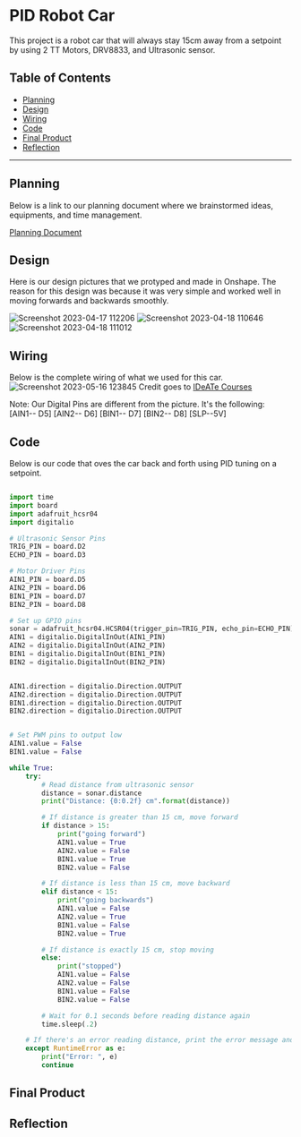 # PID Robot Car
This project is a robot car that will always stay 15cm away from a setpoint by using 2 TT Motors, DRV8833, and Ultrasonic sensor.
## Table of Contents
* [Planning](#Planning)
* [Design](#Design)
* [Wiring](#Wiring)
* [Code](#Code)
* [Final Product](#final-product)
* [Reflection](#Reflection)
---

## Planning
Below is a link to our planning document where we brainstormed ideas, equipments, and time management.

[Planning Document](https://docs.google.com/document/d/1pS8x4_KN1o8x4viN81sqH_3ViWb4FMq0SSYEMJr-LKw/edit#)

## Design
Here is our design pictures that we protyped and made in Onshape. The reason for this design was because it was very simple and worked well in moving forwards and backwards smoothly. 

![Screenshot 2023-04-17 112206](https://user-images.githubusercontent.com/112962044/232820076-10aa31a3-67df-49f4-90ae-312871f2cb4b.png)
![Screenshot 2023-04-18 110646](https://user-images.githubusercontent.com/112962044/232820331-7b2efcb0-1866-4748-aa62-67451eb60ea8.png)
![Screenshot 2023-04-18 111012](https://user-images.githubusercontent.com/112962044/232821432-d45af163-7280-4c60-adc9-660c5de55af6.png)



## Wiring
Below is the complete wiring of what we used for this car. 
![Screenshot 2023-05-16 123845](https://github.com/mhaidar70/car_robot_pid/assets/112962044/7225c21c-cf04-4d3e-a901-3bd05c76d1f3)
Credit goes to [IDeATe Courses](https://courses.ideate.cmu.edu/16-223/f2016/text/ex/Arduino/DRV8833-motor-driver/DRV8833-motor-driver.html)


Note: Our Digital Pins are different from the picture. It's the following:    
[AIN1-- D5]
[AIN2-- D6]
[BIN1-- D7]
[BIN2-- D8]
[SLP--5V]

## Code
Below is our code that oves the car back and forth using PID tuning on a setpoint. 

```python

import time
import board
import adafruit_hcsr04
import digitalio

# Ultrasonic Sensor Pins
TRIG_PIN = board.D2
ECHO_PIN = board.D3

# Motor Driver Pins
AIN1_PIN = board.D5
AIN2_PIN = board.D6
BIN1_PIN = board.D7
BIN2_PIN = board.D8

# Set up GPIO pins
sonar = adafruit_hcsr04.HCSR04(trigger_pin=TRIG_PIN, echo_pin=ECHO_PIN)
AIN1 = digitalio.DigitalInOut(AIN1_PIN)
AIN2 = digitalio.DigitalInOut(AIN2_PIN)
BIN1 = digitalio.DigitalInOut(BIN1_PIN)
BIN2 = digitalio.DigitalInOut(BIN2_PIN)


AIN1.direction = digitalio.Direction.OUTPUT
AIN2.direction = digitalio.Direction.OUTPUT
BIN1.direction = digitalio.Direction.OUTPUT
BIN2.direction = digitalio.Direction.OUTPUT


# Set PWM pins to output low
AIN1.value = False
BIN1.value = False

while True:
    try:
        # Read distance from ultrasonic sensor
        distance = sonar.distance
        print("Distance: {0:0.2f} cm".format(distance))

        # If distance is greater than 15 cm, move forward
        if distance > 15:
            print("going forward")
            AIN1.value = True
            AIN2.value = False
            BIN1.value = True
            BIN2.value = False

        # If distance is less than 15 cm, move backward
        elif distance < 15:
            print("going backwards")
            AIN1.value = False
            AIN2.value = True
            BIN1.value = False
            BIN2.value = True

        # If distance is exactly 15 cm, stop moving
        else:
            print("stopped")
            AIN1.value = False
            AIN2.value = False
            BIN1.value = False
            BIN2.value = False

        # Wait for 0.1 seconds before reading distance again
        time.sleep(.2)

    # If there's an error reading distance, print the error message and continue
    except RuntimeError as e:
        print("Error: ", e)
        continue
```

## Final Product

## Reflection

